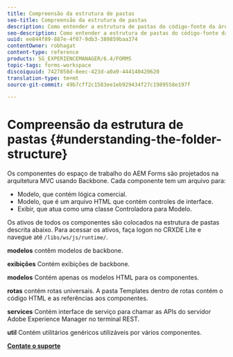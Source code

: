 ```yaml
---
title: Compreensão da estrutura de pastas
seo-title: Compreensão da estrutura de pastas
description: Como entender a estrutura de pastas do código-fonte da área de trabalho do AEM Forms para personalizar.
seo-description: Como entender a estrutura de pastas do código-fonte da área de trabalho do AEM Forms para personalizar.
uuid: ee844f89-887e-4f07-9db3-389859baa374
contentOwner: robhagat
content-type: reference
products: SG_EXPERIENCEMANAGER/6.4/FORMS
topic-tags: forms-workspace
discoiquuid: 7427858d-8eec-423d-a0a9-444140420620
translation-type: tm+mt
source-git-commit: 49b7cff2c1583ee1eb929434f27c1989558e197f

---
```



# Compreensão da estrutura de pastas {#understanding-the-folder-structure}

Os componentes do espaço de trabalho do AEM Forms são projetados na arquitetura MVC usando Backbone. Cada componente tem um arquivo para:

* Modelo, que contém lógica comercial.
* Modelo, que é um arquivo HTML que contém controles de interface.
* Exibir, que atua como uma classe Controladora para Modelo.

Os ativos de todos os componentes são colocados na estrutura de pastas descrita abaixo. Para acessar os ativos, faça logon no CRXDE Lite e navegue até `/libs/ws/js/runtime/`.

**modelos** contêm modelos de backbone.

**exibições** Contém exibições de backbone.

**modelos** Contém apenas os modelos HTML para os componentes.

**rotas** contém rotas universais. A pasta Templates dentro de rotas contém o código HTML e as referências aos componentes.

**services** Contém interface de serviço para chamar as APIs do servidor Adobe Experience Manager no terminal REST.

**util** Contém utilitários genéricos utilizáveis por vários componentes.

**[Contate o suporte](https://www.adobe.com/account/sign-in.supportportal.html)**

